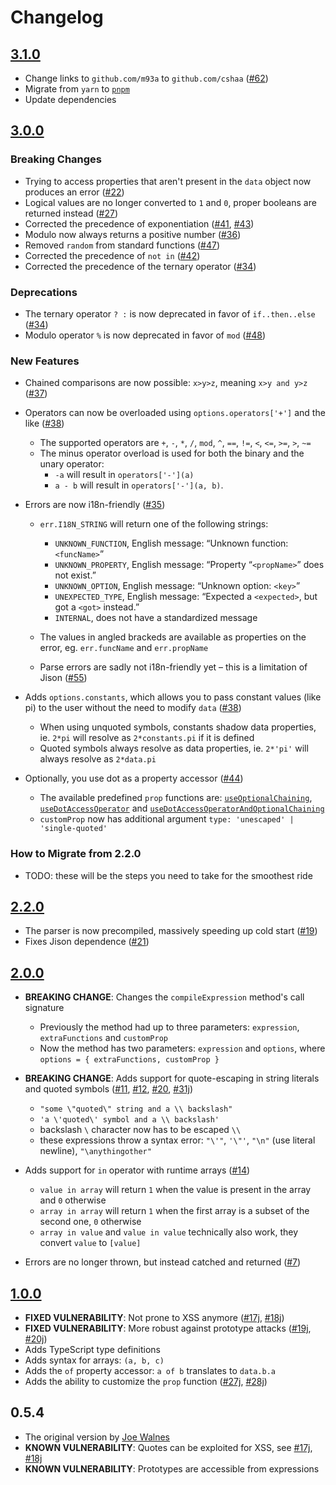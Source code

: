 # Changelog

## [3.1.0](https://github.com/cshaa/filtrex/releases/tag/v3.1.0)

- Change links to `github.com/m93a` to `github.com/cshaa` ([#62](https://github.com/cshaa/filtrex/pull/62))
- Migrate from `yarn` to [`pnpm`](https://pnpm.io/)
- Update dependencies

## [3.0.0](https://github.com/cshaa/filtrex/releases/tag/v3.0.0)

### Breaking Changes

- Trying to access properties that aren't present in the `data` object now produces an error ([#22](https://github.com/cshaa/filtrex/issues/22))
- Logical values are no longer converted to `1` and `0`, proper booleans are returned instead ([#27](https://github.com/cshaa/filtrex/issues/27))
- Corrected the precedence of exponentiation ([#41](https://github.com/cshaa/filtrex/issues/41), [#43](https://github.com/cshaa/filtrex/issues/43))
- Modulo now always returns a positive number ([#36](https://github.com/cshaa/filtrex/issues/36))
- Removed `random` from standard functions ([#47](https://github.com/cshaa/filtrex/issues/47))
- Corrected the precedence of `not in` ([#42](https://github.com/cshaa/filtrex/issues/42))
- Corrected the precedence of the ternary operator ([#34](https://github.com/cshaa/filtrex/issues/34#issuecomment-866426918))

### Deprecations

- The ternary operator `? :` is now deprecated in favor of `if..then..else` ([#34](https://github.com/cshaa/filtrex/issues/34))
- Modulo operator `%` is now deprecated in favor of `mod` ([#48](https://github.com/cshaa/filtrex/issues/48))

### New Features

- Chained comparisons are now possible: `x>y>z`, meaning `x>y and y>z` ([#37](https://github.com/cshaa/filtrex/issues/37))

- Operators can now be overloaded using `options.operators['+']` and the like ([#38](https://github.com/cshaa/filtrex/issues/30))

  - The supported operators are `+`, `-`, `*`, `/`, `mod`, `^`, `==`, `!=`, `<`, `<=`, `>=`, `>`, `~=`
  - The minus operator overload is used for both the binary and the unary operator:
    - `-a` will result in `operators['-'](a)`
    - `a - b` will result in `operators['-'](a, b)`.

- Errors are now i18n-friendly ([#35](https://github.com/cshaa/filtrex/issues/35))

  - `err.I18N_STRING` will return one of the following strings:

    - `UNKNOWN_FUNCTION`, English message: “Unknown function: `<funcName>`”
    - `UNKNOWN_PROPERTY`, English message: “Property “`<propName>`” does not exist.”
    - `UNKNOWN_OPTION`, English message: “Unknown option: `<key>`”
    - `UNEXPECTED_TYPE`, English message: “Expected a `<expected>`, but got a `<got>` instead.”
    - `INTERNAL`, does not have a standardized message

  - The values in angled brackeds are available as properties on the error, eg. `err.funcName` and `err.propName`
  - Parse errors are sadly not i18n-friendly yet – this is a limitation of Jison ([#55](https://github.com/cshaa/filtrex/issues/55))

- Adds `options.constants`, which allows you to pass constant values (like pi) to the user without the need to modify `data` ([#38](https://github.com/cshaa/filtrex/issues/38))

  - When using unquoted symbols, constants shadow data properties, ie. `2*pi` will resolve as `2*constants.pi` if it is defined
  - Quoted symbols always resolve as data properties, ie. `2*'pi'` will always resolve as `2*data.pi`

- Optionally, you use dot as a property accessor ([#44](https://github.com/cshaa/filtrex/issues/44#issuecomment-925716818))
  - The available predefined `prop` functions are: [`useOptionalChaining`](https://github.com/cshaa/filtrex/blob/0d371508b274f78931c990b9ebfa865c9a89b970/src/filtrex.mjs#L121), [`useDotAccessOperator`](https://github.com/cshaa/filtrex/blob/0d371508b274f78931c990b9ebfa865c9a89b970/src/filtrex.mjs#L149) and [`useDotAccessOperatorAndOptionalChaining`](https://github.com/cshaa/filtrex/blob/0d371508b274f78931c990b9ebfa865c9a89b970/src/filtrex.mjs#L189)
  - `customProp` now has additional argument `type: 'unescaped' | 'single-quoted'`

### How to Migrate from 2.2.0

- TODO: these will be the steps you need to take for the smoothest ride

## [2.2.0](https://github.com/cshaa/filtrex/releases/tag/v2.2.0)

- The parser is now precompiled, massively speeding up cold start ([#19](https://github.com/cshaa/filtrex/issues/19))
- Fixes Jison dependence ([#21](https://github.com/cshaa/filtrex/issues/21))

## [2.0.0](https://github.com/cshaa/filtrex/releases/tag/v2.0.0)

- **BREAKING CHANGE**: Changes the `compileExpression` method's call signature

  - Previously the method had up to three parameters: `expression`, `extraFunctions` and `customProp`
  - Now the method has two parameters: `expression` and `options`, where `options = { extraFunctions, customProp }`

- **BREAKING CHANGE**: Adds support for quote-escaping in string literals and quoted symbols ([#11](https://github.com/cshaa/filtrex/issues/11), [#12](https://github.com/cshaa/filtrex/pull/12), [#20](https://github.com/cshaa/filtrex/issues/20), [#31j](https://github.com/joewalnes/filtrex/issues/31))

  - `"some \"quoted\" string and a \\ backslash"`
  - `'a \'quoted\' symbol and a \\ backslash'`
  - backslash `\` character now has to be escaped `\\`
  - these expressions throw a syntax error: `"\'"`, `'\"'`, `"\n"` (use literal newline), `"\anythingother"`

- Adds support for `in` operator with runtime arrays ([#14](https://github.com/cshaa/filtrex/issues/14))

  - `value in array` will return `1` when the value is present in the array and `0` otherwise
  - `array in array` will return `1` when the first array is a subset of the second one, `0` otherwise
  - `array in value` and `value in value` technically also work, they convert `value` to `[value]`

- Errors are no longer thrown, but instead catched and returned ([#7](https://github.com/cshaa/filtrex/issues/7))

## [1.0.0](https://github.com/cshaa/filtrex/releases/tag/v1.0.0)

- **FIXED VULNERABILITY**: Not prone to XSS anymore ([#17j](https://github.com/joewalnes/filtrex/issues/17), [#18j](https://github.com/joewalnes/filtrex/issues/18))
- **FIXED VULNERABILITY**: More robust against prototype attacks ([#19j](https://github.com/joewalnes/filtrex/pull/19), [#20j](https://github.com/joewalnes/filtrex/pull/20))
- Adds TypeScript type definitions
- Adds syntax for arrays: `(a, b, c)`
- Adds the `of` property accessor: `a of b` translates to `data.b.a`
- Adds the ability to customize the `prop` function ([#27j](https://github.com/joewalnes/filtrex/issues/27), [#28j](https://github.com/joewalnes/filtrex/pull/28))

## 0.5.4

- The original version by [Joe Walnes](https://github.com/joewalnes)
- **KNOWN VULNERABILITY**: Quotes can be exploited for XSS, see [#17j](https://github.com/joewalnes/filtrex/issues/17), [#18j](https://github.com/joewalnes/filtrex/issues/18)
- **KNOWN VULNERABILITY**: Prototypes are accessible from expressions
